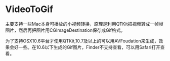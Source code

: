 VideoToGif
==========

主要支持一些Mac本身可播放的小视频转换，原理是利用QTKit把视频转成一帧帧图片，然后再把图片用CGImageDestination保存成Gif格式。

为了支持OSX10.6平台才使用QTKit,10.7及以上的可以用AVFoudation来生成，效果会好一些。在10.6以下生成的Gif图片，Finder不支持查看，可以用Safari打开查看。